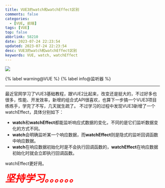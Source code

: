 ```yaml
---
title: VUE3的watch和watchEffect区别
comments: false
categories:
  - [VUE, 前端]
tags: [VUE]
top: false
abbrlink: 58210
date: 2023-07-24 22:23:54
updated: 2023-07-24 22:23:54
desc: VUE3的watch和watchEffect区别
keywords: VUE, watch, watchEffect
---
```




![](/images/article_vue.jpeg)

{% label warning@VUE %} {% label info@监听器 %}

<!--more-->
<hr />

最近官网学习了VUE3基础教程，跟VUE2比起来，改变还是挺大的，不过好多也很多，性能、开发效率，新增的组合式API很喜欢，也算下一步搞一个VUE3项目练练手，学完了不写，几天就生疏了。
不过学习的过程中发现VUE3新增了一个watchEffect，具体分别如下：
- **watch**和**watchEffect**都能监听响应式数据的变化，不同的是它们监听数据变化的方式不同。
- **watch**会明确监听某一个响应数据，而**watchEffect**则是隐式的监听回调函数中响应数据。
- **watch**在响应数据初始化时是不会执行回调函数的，**watchEffect**在响应数据初始化时就会立即执行回调函数。

watchEffect更好用。

<font color="red" size="6">***坚持学习。。。。。。***</font>

